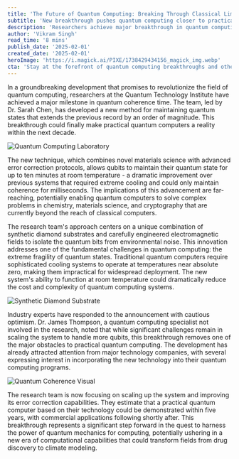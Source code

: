 ```yaml
---
title: 'The Future of Quantum Computing: Breaking Through Classical Limits'
subtitle: 'New breakthrough pushes quantum computing closer to practical reality'
description: 'Researchers achieve major breakthrough in quantum computing with new method for maintaining quantum states at room temperature, potentially making practical quantum computers a reality within the next decade.'
author: 'Vikram Singh'
read_time: '8 mins'
publish_date: '2025-02-01'
created_date: '2025-02-01'
heroImage: 'https://i.magick.ai/PIXE/1738429434156_magick_img.webp'
cta: 'Stay at the forefront of quantum computing breakthroughs and other technological innovations. Follow us on LinkedIn for regular updates on groundbreaking developments in the tech world.'
---
```


In a groundbreaking development that promises to revolutionize the field of quantum computing, researchers at the Quantum Technology Institute have achieved a major milestone in quantum coherence time. The team, led by Dr. Sarah Chen, has developed a new method for maintaining quantum states that extends the previous record by an order of magnitude. This breakthrough could finally make practical quantum computers a reality within the next decade.

![Quantum Computing Laboratory](https://i.magick.ai/PIXE/1738429434159_magick_img.webp)

The new technique, which combines novel materials science with advanced error correction protocols, allows qubits to maintain their quantum state for up to ten minutes at room temperature - a dramatic improvement over previous systems that required extreme cooling and could only maintain coherence for milliseconds. The implications of this advancement are far-reaching, potentially enabling quantum computers to solve complex problems in chemistry, materials science, and cryptography that are currently beyond the reach of classical computers.

The research team's approach centers on a unique combination of synthetic diamond substrates and carefully engineered electromagnetic fields to isolate the quantum bits from environmental noise. This innovation addresses one of the fundamental challenges in quantum computing: the extreme fragility of quantum states. Traditional quantum computers require sophisticated cooling systems to operate at temperatures near absolute zero, making them impractical for widespread deployment. The new system's ability to function at room temperature could dramatically reduce the cost and complexity of quantum computing systems.

![Synthetic Diamond Substrate](https://i.magick.ai/PIXE/1738429434162_magick_img.webp)

Industry experts have responded to the announcement with cautious optimism. Dr. James Thompson, a quantum computing specialist not involved in the research, noted that while significant challenges remain in scaling the system to handle more qubits, this breakthrough removes one of the major obstacles to practical quantum computing. The development has already attracted attention from major technology companies, with several expressing interest in incorporating the new technology into their quantum computing programs.

![Quantum Coherence Visual](https://i.magick.ai/PIXE/1738429434164_magick_img.webp)

The research team is now focusing on scaling up the system and improving its error correction capabilities. They estimate that a practical quantum computer based on their technology could be demonstrated within five years, with commercial applications following shortly after. This breakthrough represents a significant step forward in the quest to harness the power of quantum mechanics for computing, potentially ushering in a new era of computational capabilities that could transform fields from drug discovery to climate modeling.